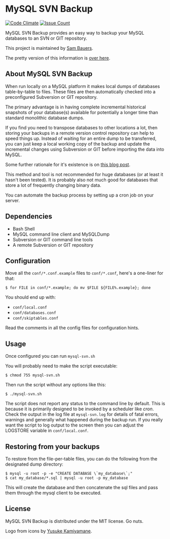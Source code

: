 MySQL SVN Backup
================

[![Code Climate](https://codeclimate.com/github/sambauers/mysql-svn-backup/badges/gpa.svg)](https://codeclimate.com/github/sambauers/mysql-svn-backup) [![Issue Count](https://codeclimate.com/github/sambauers/mysql-svn-backup/badges/issue_count.svg)](https://codeclimate.com/github/sambauers/mysql-svn-backup)

MySQL SVN Backup provides an easy way to backup your MySQL databases to an SVN or GIT repository.

This project is maintained by [Sam Bauers](https://github.com/sambauers).

The pretty version of this information is [over here](https://sambauers.github.io/mysql-svn-backup "MySQL SVN Backup on GitHub Pages").

About MySQL SVN Backup
----------------------

When run locally on a MySQL platform it makes local dumps of databases table-by-table to files. These files are then automatically checked into a preconfigured Subversion or GIT repository.

The primary advantage is in having complete incremental historical snapshots of your database(s) available for potentially a longer time than standard monolithic database dumps.

If you find you need to transpose databases to other locations a lot, then storing your backups in a remote version control repository can help to speed things up. Instead of waiting for an entire dump to be transferred, you can just keep a local working copy of the backup and update the incremental changes using Subversion or GIT before importing the data into MySQL.

Some further rationale for it's existence is on [this blog post](http://redant.com.au/how-we-do/backing-up-mysql-into-subversion-using-mysql-svn-backup/ "Dolphins with lasers like to back up their databases to Subversion, how about you?").

This method and tool is not recommended for huge databases (or at least it hasn't been tested). It is probably also not much good for databases that store a lot of frequently changing binary data.

You can automate the backup process by setting up a cron job on your server.

Dependencies
------------

* Bash Shell
* MySQL command line client and MySQLDump
* Subversion or GIT command line tools
* A remote Subversion or GIT repository

Configuration
-------------

Move all the `conf/*.conf.example` files to `conf/*.conf`, here's a one-liner for that:

	$ for FILE in conf/*.example; do mv $FILE ${FILE%.example}; done

You should end up with:

* `conf/local.conf`
* `conf/databases.conf`
* `conf/skiptables.conf`

Read the comments in all the config files for configuration hints.

Usage
-----

Once configured you can run `mysql-svn.sh`

You will probably need to make the script executable:

	$ chmod 755 mysql-svn.sh

Then run the script without any options like this:

	$ ./mysql-svn.sh

The script does not report any status to the command line by default. This is because it is primarily designed to be invoked by a scheduler like *cron*. Check the output in the log file at `mysql-svn.log` for details of fatal errors, warnings and generally what happened during the backup run. If you really want the script to log output to the screen then you can adjust the LOGSTORE variable in `conf/local.conf`.

Restoring from your backups
---------------------------

To restore from the file-per-table files, you can do the following from the designated dump directory:

	$ mysql -u root -p -e "CREATE DATABASE \`my_database\`;"
	$ cat my_database/*.sql | mysql -u root -p my_database

This will create the database and then concatenate the sql files and pass them through the mysql client to be executed.

License
-------

MySQL SVN Backup is distributed under the MIT license. Go nuts.

Logo from icons by [Yusuke Kamiyamane](http://p.yusukekamiyamane.com/ "Visit Yusuke Kamiyamane's website").
